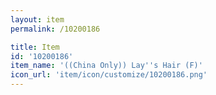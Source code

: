 ```yaml
---
layout: item
permalink: /10200186

title: Item
id: '10200186'
item_name: '((China Only)) Lay''s Hair (F)'
icon_url: 'item/icon/customize/10200186.png'
---
```

